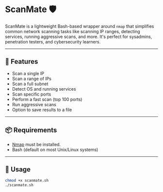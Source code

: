# ScanMate 🛡️

ScanMate is a lightweight Bash-based wrapper around `nmap` that simplifies common network scanning tasks like scanning IP ranges, detecting services, running aggressive scans, and more. It's perfect for sysadmins, penetration testers, and cybersecurity learners.

---

## 🔧 Features

- Scan a single IP
- Scan a range of IPs
- Scan a full subnet
- Detect OS and running services
- Scan specific ports
- Perform a fast scan (top 100 ports)
- Run aggressive scans
- Option to save results to a file

---

## 📦 Requirements

- [Nmap](https://nmap.org/) must be installed.
- Bash (default on most Unix/Linux systems)

---

## 🚀 Usage

```bash
chmod +x scanmate.sh
./scanmate.sh
